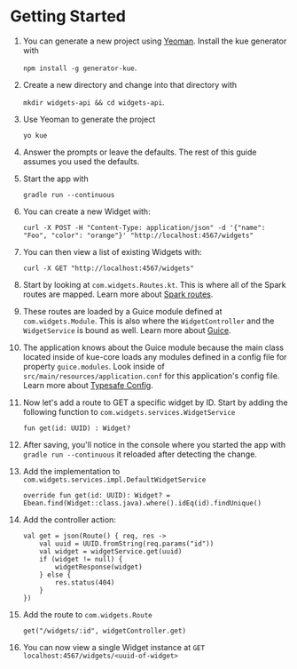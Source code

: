 # Getting Started

1. You can generate a new project using [Yeoman](http://yeoman.io/). Install the kue generator with 
    
    `npm install -g generator-kue`.
    
2. Create a new directory and change into that directory with 
    
    `mkdir widgets-api && cd widgets-api`.
    
3. Use Yeoman to generate the project 
    
    `yo kue`
    
4. Answer the prompts or leave the defaults. The rest of this guide assumes you used the defaults.

5. Start the app with 
    
    `gradle run --continuous`
    
6. You can create a new Widget with:
    
    ```
    curl -X POST -H "Content-Type: application/json" -d '{"name": "Foo", "color": "orange"}' "http://localhost:4567/widgets"
    ```
    
7. You can then view a list of existing Widgets with:
    
    ```
    curl -X GET "http://localhost:4567/widgets"
    ```
    
8. Start by looking at `com.widgets.Routes.kt`. This is where all of the Spark routes are mapped. Learn more about [Spark routes](http://sparkjava.com/documentation.html#routes).

9. These routes are loaded by a Guice module defined at `com.widgets.Module`. This is also where the `WidgetController` and the `WidgetService` is bound as well. Learn more about [Guice](https://github.com/google/guice/wiki/Motivation).

10. The application knows about the Guice module because the main class located inside of kue-core loads any modules defined in a config file for property `guice.modules`. Look inside of `src/main/resources/application.conf` for this application's config file. Learn more about [Typesafe Config](https://github.com/typesafehub/config).

11. Now let's add a route to GET a specific widget by ID. Start by adding the following function to `com.widgets.services.WidgetService`
    
    ```
    fun get(id: UUID) : Widget?
    ```
    
12. After saving, you'll notice in the console where you started the app with `gradle run --continuous` it reloaded after detecting the change.

13. Add the implementation to `com.widgets.services.impl.DefaultWidgetService`
    
    ```
    override fun get(id: UUID): Widget? = Ebean.find(Widget::class.java).where().idEq(id).findUnique()
    ```
    
14. Add the controller action:
    
    ```
    val get = json(Route() { req, res ->
        val uuid = UUID.fromString(req.params("id"))
        val widget = widgetService.get(uuid)
        if (widget != null) {
            widgetResponse(widget)
        } else {
            res.status(404)
        }
    })
    ```
    
15. Add the route to `com.widgets.Route`
    
    ```
    get("/widgets/:id", widgetController.get)
    ```
    
16. You can now view a single Widget instance at `GET localhost:4567/widgets/<uuid-of-widget>`
